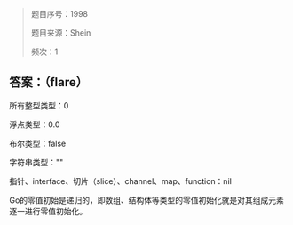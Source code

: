 > 题目序号：1998
>
> 题目来源：Shein
>
> 频次：1

## 答案：（flare）

所有整型类型：0

浮点类型：0.0

布尔类型：false

字符串类型：""

指针、interface、切片（slice）、channel、map、function：nil

Go的零值初始是递归的，即数组、结构体等类型的零值初始化就是对其组成元素逐一进行零值初始化。